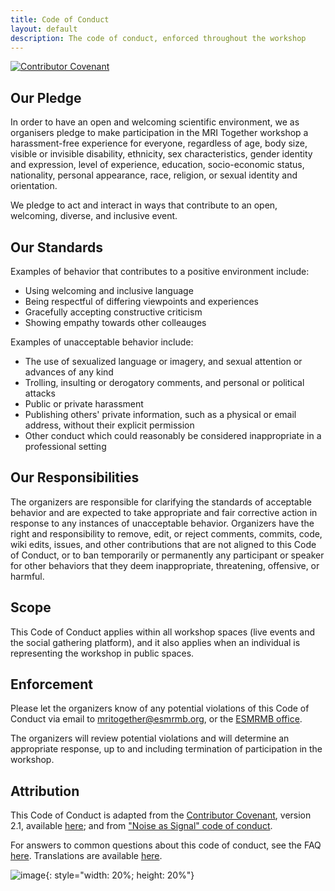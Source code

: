 ```yaml
--- 
title: Code of Conduct 
layout: default
description: The code of conduct, enforced throughout the workshop
--- 
```

<!-- # MRI Together Code of Conduct -->
<div style="float: center; vertical-align: top;">
<a href="https://www.contributor-covenant.org"><img src="https://img.shields.io/badge/Contributor%20Covenant-2.1-4baaaa.svg" alt="Contributor Covenant" style="box-shadow: none; border: none;"></a>
</div>

## Our Pledge

In order to have an open and welcoming scientific environment, we as organisers pledge to make participation in the 
MRI Together workshop a harassment-free experience for everyone, regardless of age, body
size, visible or invisible disability, ethnicity, sex characteristics, gender
identity and expression, level of experience, education, socio-economic status,
nationality, personal appearance, race, religion, or sexual identity
and orientation.

We pledge to act and interact in ways that contribute to an open, welcoming,
diverse, and inclusive event.

## Our Standards

Examples of behavior that contributes to a positive environment include:

* Using welcoming and inclusive language
* Being respectful of differing viewpoints and experiences
* Gracefully accepting constructive criticism
* Showing empathy towards other colleauges


Examples of unacceptable behavior include:

* The use of sexualized language or imagery, and sexual attention or
  advances of any kind
* Trolling, insulting or derogatory comments, and personal or political attacks
* Public or private harassment
* Publishing others' private information, such as a physical or email
  address, without their explicit permission
* Other conduct which could reasonably be considered inappropriate in a
  professional setting

## Our Responsibilities
The organizers are responsible for clarifying the standards of acceptable behavior and are expected to take appropriate and fair corrective action in response to any instances of unacceptable behavior. 
Organizers have the right and responsibility to remove, edit, or reject comments, commits, code, wiki edits, issues, and other contributions that are not aligned to this Code of Conduct, or to ban temporarily or permanently any participant or speaker for other behaviors that they deem inappropriate, threatening, offensive, or harmful.

## Scope
This Code of Conduct applies within all workshop spaces (live events and the social gathering platform), and it also applies when an individual is representing the workshop in public spaces.


## Enforcement

Please let the organizers know of any potential violations of this Code of Conduct via email to [mritogether@esmrmb.org](mailto:{{site.email}}), or the [ESMRMB office](mailto:office@esmrmb.org).

The organizers will review potential violations and will determine an appropriate response, up to and including termination of participation in the workshop. 

## Attribution

This Code of Conduct is adapted from the [Contributor Covenant][homepage],
version 2.1, available
[here][v2]; and from ["Noise as Signal" code of conduct][noiseassignal].


For answers to common questions about this code of conduct, see the FAQ
[here][faq]. Translations are available
[here][translations].

[v2]: https://www.contributor-covenant.org/version/2/0/code_of_conduct.html
[homepage]: https://www.contributor-covenant.org
[noiseassignal]: https://www.noiseassignal.org
[faq]: https://www.contributor-covenant.org/faq
[translations]: https://www.contributor-covenant.org/translations


![image](images/THpixelatedglobe.png){: style="width: 20%; height: 20%"}